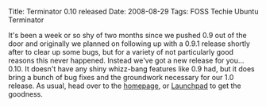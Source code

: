 Title: Terminator 0.10 released
Date: 2008-08-29
Tags: FOSS Techie Ubuntu Terminator

It's been a week or so shy of two months since we pushed 0.9 out of the door and originally we planned on following up with a 0.9.1 release shortly after to clear up some bugs, but for a variety of not particularly good reasons this never happened.
Instead we've got a new release for you... 0.10.
It doesn't have any shiny whizz-bang features like 0.9 had, but it does bring a bunch of bug fixes and the groundwork necessary for our 1.0 release.
As usual, head over to the [homepage](http://www.tenshu.net/terminator/), or [Launchpad](http://launchpad.net/terminator/) to get the goodness.
